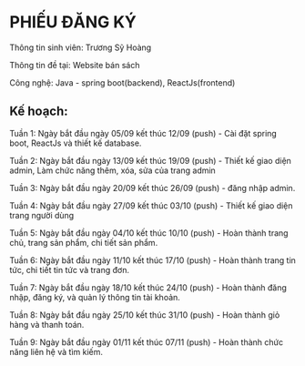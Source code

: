 # PHIẾU ĐĂNG KÝ

Thông tin sinh viên: Trương Sỹ Hoàng

Thông tin đề tại: Website bán sách

Công nghệ: Java - spring boot(backend), ReactJs(frontend)

## Kế hoạch: 


Tuần 1: Ngày bắt đầu ngày 05/09 kết thúc 12/09 (push) - Cài đặt spring boot, ReactJs và thiết kế database.


Tuần 2: Ngày bắt đầu ngày 13/09 kết thúc 19/09 (push) - Thiết kế giao diện admin, Làm chức năng thêm, xóa, sửa của trang admin


Tuần 3: Ngày bắt đầu ngày 20/09 kết thúc 26/09 (push) - đăng nhập admin.

Tuần 4:  Ngày bắt đầu ngày 27/09 kết thúc 03/10 (push) - Thiết kế giao diện trang người dùng

Tuần 5:  Ngày bắt đầu ngày 04/10 kết thúc 10/10 (push) - Hoàn thành trang chủ, trang sản phẩm, chi tiết sản phẩm.

Tuần 6:  Ngày bắt đầu ngày 11/10 kết thúc 17/10 (push) - Hoàn thành trang tin tức, chi tiết tin tức và trang đơn.

Tuần 7: Ngày bắt đầu ngày 18/10 kết thúc 24/10 (push) - Hoàn thành đăng nhập, đăng ký, và quản lý thông tin tài khoản.

Tuần 8: Ngày bắt đầu ngày 25/10 kết thúc 31/10 (push) - Hoàn thành giỏ hàng và thanh toán.

Tuần 9: Ngày bắt đầu ngày 01/11 kết thúc 07/11 (push) - Hoàn thành chức năng liên hệ và tìm kiếm.




